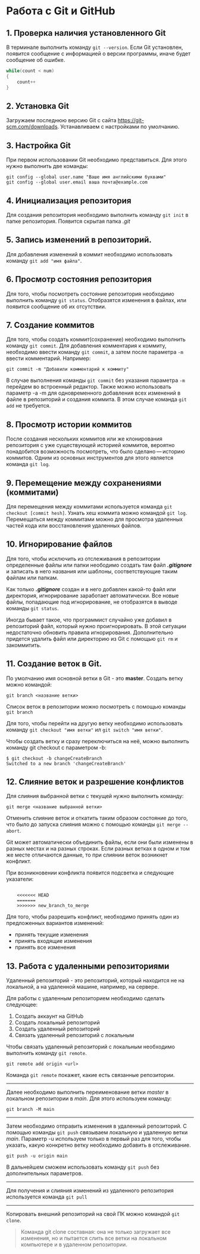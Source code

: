 
# Работа с Git и GitHub

## 1. Проверка наличия установленного Git
В терминале выполнить команду `git --version`.
Если Git установлен, появится сообщение с информацией о версии программы, иначе будет сообщение об ошибке.

```Java
while(count < num)
{
    count++
}
```

## 2. Установка Git
Загружаем последнюю версию Git с сайта https://git-scm.com/downloads.
Устанавливаем с настройками по умолчанию.

## 3. Настройка Git
При первом использовании Git необходимо представиться. Для этого нужно выполнить две команды:
```
git config --global user.name "Ваше имя английскими буквами"
git config --global user.email ваша почта@example.com
```

## 4. Инициализация репозитория
Для создания репозитория необходимо выполнить команду `git init` в папке репозитория. Появится скрытая папка *.git*

## 5. Запись изменений в репозиторий.
Для добавления изменений в коммит необходимо использовать команду `git add "имя файла"`.

## 6. Просмотр состояния репозитория 
Для того, чтобы посмотреть состояние репозитория необходимо выполнить команду `git status`. Отобразятся изменения в файлах, или появится сообщение об их отсутствии.

## 7. Создание коммитов
Для того, чтобы создать коммит(сохранение) необходимо выполнить команду `git commit`. Для добавления комментария к коммиту, необходимо ввести команду `git commit`, а затем после параметра `-m` ввести комментарий. Например:
```
git commit -m "Добавили комментарий к коммиту"
```
В случае выполнения команды `git commit` без указания параметра `-m` перейдем во встроенный редактор.
Также можно использовать параметр -a -m для одновременного добавления всех изменений в файле в репозиторий и создания коммита. В этом случае команда `git add` не требуется.

## 8. Просмотр истории коммитов
После создания нескольких коммитов или же клонирования репозитория с уже существующей историей коммитов, вероятно понадобится возможность посмотреть, что было сделано — историю коммитов. Одним из основных инструментов для этого является команда `git log`.

## 9. Перемещение между сохранениями (коммитами)
Для перемещения между коммитами используется команда `git checkout [commit hesh]`. Узнать хеш коммита можно командой `git log`. Перемещаться между коммитами можно для просмотра удаленных частей кода или восстановления удаленных файлов. 

## 10. Игнорирование файлов
Для того, чтобы исключить из отслеживания в репозитории определенные файлы или папки неободимо создать там файл ***.gitignore*** и записать в него названия или шаблоны, соответствующие таким файлам или папкам.

Как только ***.gitignore*** создан и в него добавлен какой-то файл или директория, игнорирование заработает автоматически. Все новые файлы, попадающие под игнорирование, не отобразятся в выводе команды `git status`.

Иногда бывает такое, что программист случайно уже добавил в репозиторий файл, который нужно проигнорировать. В этой ситуации недостаточно обновить правила игнорирования. Дополнительно придется удалить файл или директорию из Git с помощью `git rm` и закоммитить.

## 11. Создание веток в Git.
По умолчанию имя основной ветки в Git - это **master**.
Создать ветку можно командой:
```
git branch <название ветки>
``` 
Список веток в репозитории можно посмотреть с помощью команды `git branch`

Для того, чтобы перейти на другую ветку необходимо использовать команду `git checkout "имя ветки"` ил `git switch "имя ветки"`.

 Чтобы создать ветку и сразу переключиться на неё, можно выполнить команду git checkout с параметром -b:
```
$ git checkout -b changeCreateBranch
Switched to a new branch 'changeCreateBranch'
```

## 12. Слияние веток и разрешение конфликтов
Для слияния выбранной ветки с текущей нужно выполнить команду: 
```
git merge <название выбранной ветки>
```
Отменить слияние веток и откатить таким образом  состояние до того, что было до запуска слияния можно с помощью команды `git merge --abort`.

Git может автоматически объединить файлы, если они были изменены в разных местах и на разных строках. Если разных ветках в одном и том же месте отличаются данные, то при слиянии веток возникнет конфликт.

При возникновении конфликта появится подсветка и следующие указатели:
```

    <<<<<<< HEAD
    =======
    >>>>>>> new_branch_to_merge

```

Для того, чтобы разрешить конфликт, необходимо принять один из предложенных вариантов изменений:
* принять текущие изменения
* принять входящие изменения
* принять все изменения

## 13. Работа с удаленными репозиториями
Удаленный репозиторий - это репозиторий, который находится не на локальной,
а на удаленной машине, например, на сервере.

Для работы с удаленным репозиторием необходимо сделать следующее:
1. Создать аккаунт на GitHub
2. Создать локальный репозиторий
3. Создать удаленный репозиторий
4. Связать удаленный репозиторий с локальным

Чтобы связать удаленный репозиторий с локальным необходимо выполнить команду `git remote`.

```
git remote add origin <url>
```
Команда `git remote` покажет, какие есть связанные репозитории.
___

Далее необходимо выполнить переименование ветки *master* в локальном репозитории в *main*.
Для этого используем команду:
```
git branch -M main
```
___
Затем необходимо отправить изменения в удаленный репозиторий. С помощью команды `git push` связываем локальную и удаленную ветки *main*. Параметр -u используем только в первый раз для того, чтобы указать, какую конкретно ветку необходимо добавить в отслеживание.
```
git push -u origin main
```
В дальнейшем сможем использовать команду `git push` без дополнительных параметров.
___
Для получения и слияния изменений из удаленного репозитория используется команда `git pull`

---
Копировать внешний репозиторий на свой ПК можно командой `git clone`.

> Команда git clone составная: она не только загружает все изменения, но и пытается слить
все ветки на локальном компьютере и в удаленном репозитории.


